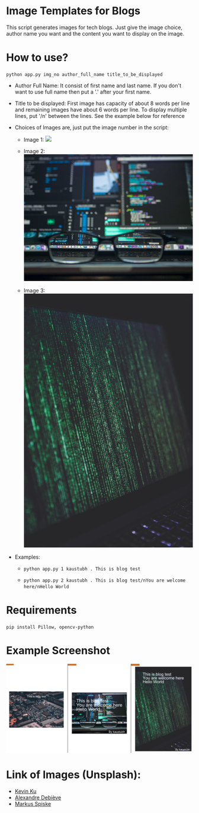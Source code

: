# Image Templates for Blogs
This script generates images for tech blogs. Just give the image choice, author name you want and the content you want to display on the image.

# How to use?
`python app.py img_no author_full_name title_to_be_displayed`

- Author Full Name: It consist of first name and last name. If you don't want to use full name then put a '.' after your first name.

- Title to be displayed: First image has capacity of about 8 words per line and remaining images have about 6 words per line. To display multiple lines, put '/n' between the lines. See the example below for reference

- Choices of Images are, just put the image number in the script:
    - Image 1:
    ![](raw_img/img1.jpg)

    - Image 2:
    ![](raw_img/img2.jpg)

    - Image 3:
    ![](raw_img/img3.jpg)

- Examples:

    - `python app.py 1 kaustubh . This is blog test`

    - `python app.py 2 kaustubh . This is blog test/nYou are welcome here/nHello World`


# Requirements

`pip install Pillow, opencv-python`

# Example Screenshot

![](preview.PNG)

# Link of Images (Unsplash):
- [Kevin Ku](https://unsplash.com/photos/w7ZyuGYNpRQ)
- [Alexandre Debiève](https://unsplash.com/photos/FO7JIlwjOtU)
- [Markus Spiske](https://unsplash.com/photos/68ZlATaVYIo)
